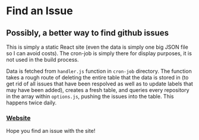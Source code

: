 # Find an Issue

## Possibly, a better way to find github issues

This is simply a static React site (even the data is simply one big JSON file so I can avoid costs). The cron-job is simply there for display purposes, it is not used in the build process.

Data is fetched from `handler.js` function in `cron-job` directory. The function takes a rough route of deleting the entire table that the data is stored in (to get rid of all issues that have been respolved as well as to update labels that may have been added), creates a fresh table, and queries every repository in the array within `options.js`, pushing the issues into the table. This happens twice daily. 

### [Website](https://findanissue.com)

Hope you find an issue with the site!
